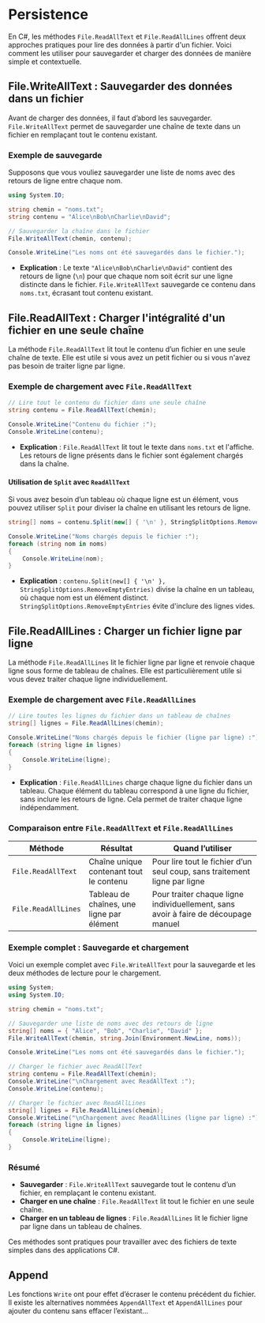 # Persistence

En C#, les méthodes `File.ReadAllText` et `File.ReadAllLines` offrent deux approches pratiques pour lire des données à
partir d'un fichier. Voici comment les utiliser pour sauvegarder et charger des données de manière simple et
contextuelle.

## File.WriteAllText : Sauvegarder des données dans un fichier

Avant de charger des données, il faut d’abord les sauvegarder. `File.WriteAllText` permet de sauvegarder une chaîne de
texte dans un fichier en remplaçant tout le contenu existant.

### Exemple de sauvegarde

Supposons que vous vouliez sauvegarder une liste de noms avec des retours de ligne entre chaque nom.

```csharp
using System.IO;

string chemin = "noms.txt";
string contenu = "Alice\nBob\nCharlie\nDavid";

// Sauvegarder la chaîne dans le fichier
File.WriteAllText(chemin, contenu);

Console.WriteLine("Les noms ont été sauvegardés dans le fichier.");
```

- **Explication** : Le texte `"Alice\nBob\nCharlie\nDavid"` contient des retours de ligne (`\n`) pour que chaque nom
  soit écrit sur une ligne distincte dans le fichier. `File.WriteAllText` sauvegarde ce contenu dans `noms.txt`,
  écrasant tout contenu existant.

## File.ReadAllText : Charger l'intégralité d'un fichier en une seule chaîne

La méthode `File.ReadAllText` lit tout le contenu d’un fichier en une seule chaîne de texte. Elle est utile si vous avez
un petit fichier ou si vous n'avez pas besoin de traiter ligne par ligne.

### Exemple de chargement avec `File.ReadAllText`

```csharp
// Lire tout le contenu du fichier dans une seule chaîne
string contenu = File.ReadAllText(chemin);

Console.WriteLine("Contenu du fichier :");
Console.WriteLine(contenu);
```

- **Explication** : `File.ReadAllText` lit tout le texte dans `noms.txt` et l'affiche. Les retours de ligne présents
  dans le fichier sont également chargés dans la chaîne.

#### Utilisation de `Split` avec `ReadAllText`

Si vous avez besoin d’un tableau où chaque ligne est un élément, vous pouvez utiliser `Split` pour diviser la chaîne en
utilisant les retours de ligne.

```csharp
string[] noms = contenu.Split(new[] { '\n' }, StringSplitOptions.RemoveEmptyEntries);

Console.WriteLine("Noms chargés depuis le fichier :");
foreach (string nom in noms)
{
    Console.WriteLine(nom);
}
```

- **Explication** : `contenu.Split(new[] { '\n' }, StringSplitOptions.RemoveEmptyEntries)` divise la chaîne en un
  tableau, où chaque nom est un élément distinct. `StringSplitOptions.RemoveEmptyEntries` évite d'inclure des lignes
  vides.

## File.ReadAllLines : Charger un fichier ligne par ligne

La méthode `File.ReadAllLines` lit le fichier ligne par ligne et renvoie chaque ligne sous forme de tableau de chaînes.
Elle est particulièrement utile si vous devez traiter chaque ligne individuellement.

### Exemple de chargement avec `File.ReadAllLines`

```csharp
// Lire toutes les lignes du fichier dans un tableau de chaînes
string[] lignes = File.ReadAllLines(chemin);

Console.WriteLine("Noms chargés depuis le fichier (ligne par ligne) :");
foreach (string ligne in lignes)
{
    Console.WriteLine(ligne);
}
```

- **Explication** : `File.ReadAllLines` charge chaque ligne du fichier dans un tableau. Chaque élément du tableau
  correspond à une ligne du fichier, sans inclure les retours de ligne. Cela permet de traiter chaque ligne
  indépendamment.

### Comparaison entre `File.ReadAllText` et `File.ReadAllLines`

| Méthode             | Résultat                                  | Quand l’utiliser                                                                   |
|---------------------|-------------------------------------------|------------------------------------------------------------------------------------|
| `File.ReadAllText`  | Chaîne unique contenant tout le contenu   | Pour lire tout le fichier d’un seul coup, sans traitement ligne par ligne          |
| `File.ReadAllLines` | Tableau de chaînes, une ligne par élément | Pour traiter chaque ligne individuellement, sans avoir à faire de découpage manuel |

### Exemple complet : Sauvegarde et chargement

Voici un exemple complet avec `File.WriteAllText` pour la sauvegarde et les deux méthodes de lecture pour le chargement.

```csharp
using System;
using System.IO;

string chemin = "noms.txt";

// Sauvegarder une liste de noms avec des retours de ligne
string[] noms = { "Alice", "Bob", "Charlie", "David" };
File.WriteAllText(chemin, string.Join(Environment.NewLine, noms));

Console.WriteLine("Les noms ont été sauvegardés dans le fichier.");

// Charger le fichier avec ReadAllText
string contenu = File.ReadAllText(chemin);
Console.WriteLine("\nChargement avec ReadAllText :");
Console.WriteLine(contenu);

// Charger le fichier avec ReadAllLines
string[] lignes = File.ReadAllLines(chemin);
Console.WriteLine("\nChargement avec ReadAllLines (ligne par ligne) :");
foreach (string ligne in lignes)
{
    Console.WriteLine(ligne);
}
```

### Résumé

- **Sauvegarder** : `File.WriteAllText` sauvegarde tout le contenu d’un fichier, en remplaçant le contenu existant.
- **Charger en une chaîne** : `File.ReadAllText` lit tout le fichier en une seule chaîne.
- **Charger en un tableau de lignes** : `File.ReadAllLines` lit le fichier ligne par ligne dans un tableau de chaînes.

Ces méthodes sont pratiques pour travailler avec des fichiers de texte simples dans des applications C#.

## Append
Les fonctions `Write` ont pour effet d’écraser le contenu précédent du fichier. Il existe les alternatives nommées
`AppendAllText` et `AppendAllLines` pour ajouter du contenu sans effacer l’existant...